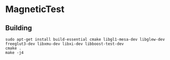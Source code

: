 # MagneticTest

## Building
```
sudo apt-get install build-essential cmake libgl1-mesa-dev libglew-dev freeglut3-dev libxmu-dev libxi-dev libboost-test-dev
cmake .
make -j4
```
